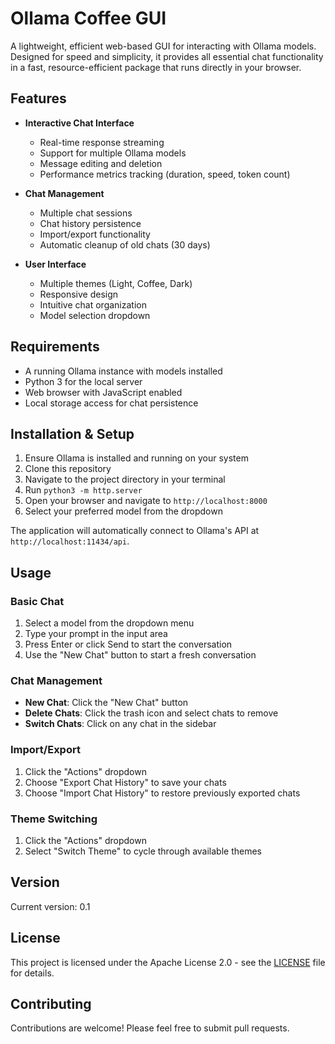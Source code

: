 # Ollama Coffee GUI

A lightweight, efficient web-based GUI for interacting with Ollama models. Designed for speed and simplicity, it provides all essential chat functionality in a fast, resource-efficient package that runs directly in your browser.

## Features

- **Interactive Chat Interface**
  - Real-time response streaming
  - Support for multiple Ollama models
  - Message editing and deletion
  - Performance metrics tracking (duration, speed, token count)

- **Chat Management**
  - Multiple chat sessions
  - Chat history persistence
  - Import/export functionality
  - Automatic cleanup of old chats (30 days)

- **User Interface**
  - Multiple themes (Light, Coffee, Dark)
  - Responsive design
  - Intuitive chat organization
  - Model selection dropdown

## Requirements

- A running Ollama instance with models installed
- Python 3 for the local server
- Web browser with JavaScript enabled
- Local storage access for chat persistence

## Installation & Setup

1. Ensure Ollama is installed and running on your system
2. Clone this repository
3. Navigate to the project directory in your terminal
4. Run `python3 -m http.server`
5. Open your browser and navigate to `http://localhost:8000`
6. Select your preferred model from the dropdown

The application will automatically connect to Ollama's API at `http://localhost:11434/api`.

## Usage

### Basic Chat
1. Select a model from the dropdown menu
2. Type your prompt in the input area
3. Press Enter or click Send to start the conversation
4. Use the "New Chat" button to start a fresh conversation

### Chat Management
- **New Chat**: Click the "New Chat" button
- **Delete Chats**: Click the trash icon and select chats to remove
- **Switch Chats**: Click on any chat in the sidebar

### Import/Export
1. Click the "Actions" dropdown
2. Choose "Export Chat History" to save your chats
3. Choose "Import Chat History" to restore previously exported chats

### Theme Switching
1. Click the "Actions" dropdown
2. Select "Switch Theme" to cycle through available themes

## Version

Current version: 0.1

## License

This project is licensed under the Apache License 2.0 - see the [LICENSE](LICENSE) file for details.

## Contributing

Contributions are welcome! Please feel free to submit pull requests.